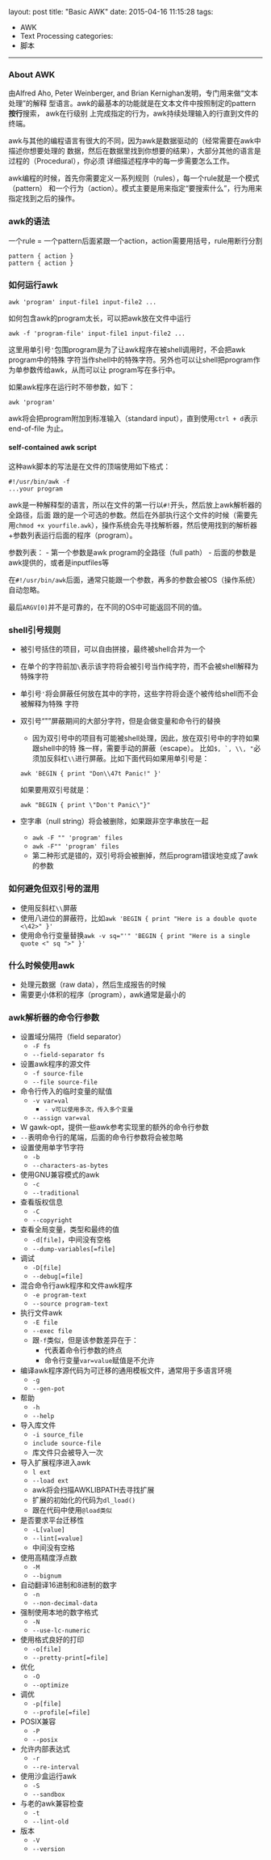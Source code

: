 layout: post
title: "Basic AWK"
date: 2015-04-16 11:15:28
tags:
- AWK
- Text Processing
categories:
- 脚本
------

### About AWK

由Alfred Aho, Peter Weinberger, and Brian Kernighan发明，专门用来做“文本处理”的解释 型语言。awk的最基本的功能就是在文本文件中按照制定的pattern**按行**搜索， awk在行级别 上完成指定的行为，awk持续处理输入的行直到文件的终端。

awk与其他的编程语言有很大的不同，因为awk是数据驱动的（经常需要在awk中描述你想要处理的 数据，然后在数据里找到你想要的结果），大部分其他的语言是过程的（Procedural），你必须 详细描述程序中的每一步需要怎么工作。

awk编程的时候，首先你需要定义一系列规则（rules），每一个rule就是一个模式（pattern） 和一个行为（action）。模式主要是用来指定“要搜索什么”，行为用来指定找到之后的操作。

### awk的语法

一个rule = 一个pattern后面紧跟一个action，action需要用括号，rule用断行分割

```
pattern { action }
pattern { action }
```

### 如何运行awk

```
awk 'program' input-file1 input-file2 ...
```

如何包含awk的program太长，可以把awk放在文件中运行

```
awk -f 'program-file' input-file1 input-file2 ...
```

这里用单引号`'`包围program是为了让awk程序在被shell调用时，不会把awk program中的特殊 字符当作shell中的特殊字符。另外也可以让shell把program作为单参数传给awk，从而可以让 program写在多行中。

如果awk程序在运行时不带参数，如下：

```
awk 'program'
```

awk将会把program附加到标准输入（standard input），直到使用`ctrl + d`表示end-of-file 为止。

#### self-contained awk script

这种awk脚本的写法是在文件的顶端使用如下格式：

```
#!/usr/bin/awk -f
...your program
```

awk是一种解释型的语言，所以在文件的第一行以`#!`开头，然后放上awk解析器的全路径，后面 跟的是一个可选的参数。然后在外部执行这个文件的时候（需要先用`chmod +x yourfile.awk`），操作系统会先寻找解析器，然后使用找到的解析器+参数列表运行后面的程序（program）。

参数列表： - 第一个参数是awk program的全路径（full path） - 后面的参数是awk提供的，或者是inputfiles等

在`#!/usr/bin/awk`后面，通常只能跟一个参数，再多的参数会被OS（操作系统）自动忽略。

最后`ARGV[0]`并不是可靠的，在不同的OS中可能返回不同的值。

### shell引号规则

-	被引号括住的项目，可以自由拼接，最终被shell合并为一个
-	在单个的字符前加`\`表示该字符将会被引号当作纯字符，而不会被shell解释为特殊字符
-	单引号`'`将会屏蔽任何放在其中的字符，这些字符将会逐个被传给shell而不会被解释为特殊 字符
-	双引号“"”屏蔽期间的大部分字符，但是会做变量和命令行的替换

	-	因为双引号中的项目有可能被shell处理，因此，放在双引号中的字符如果跟shell中的特 殊一样，需要手动的屏蔽（escape）。 比如``$, `, \\, "``必须加反斜杠`\\`进行屏蔽。比如下面代码如果用单引号是：

	```
	awk 'BEGIN { print "Don\\47t Panic!" }'
	```

	如果要用双引号就是：

	```
	awk "BEGIN { print \"Don't Panic\"}"
	```

-	空字串（null string）将会被删除，如果跟非空字串放在一起

	-	`awk -F "" 'program' files`
	-	`awk -F"" 'program' files`
	-	第二种形式是错的，双引号将会被删掉，然后program错误地变成了awk的参数

### 如何避免但双引号的混用

-	使用反斜杠`\\`屏蔽
-	使用八进位的屏蔽符，比如`awk 'BEGIN { print "Here is a double quote <\42>" }'`
-	使用命令行变量替换`awk -v sq="'" 'BEGIN { print "Here is a single quote <" sq ">" }'`

### 什么时候使用awk

-	处理元数据（raw data），然后生成报告的时候
-	需要更小体积的程序（program），awk通常是最小的

### awk解析器的命令行参数

-	设置域分隔符（field separator）
	-	`-F fs`
	-	`--field-separator fs`
-	设置awk程序的源文件
	-	`-f source-file`
	-	`--file source-file`
-	命令行传入的临时变量的赋值
	-	`-v var=val`
		-	`- v可以使用多次，传入多个变量`
	-	`--assign var=val`
-	W gawk-opt，提供一些awk参考实现里的额外的命令行参数
-	`--`表明命令行的尾端，后面的命令行参数将会被忽略
-	设置使用单字节字符
	-	`-b`
	-	`--characters-as-bytes`
-	使用GNU兼容模式的awk
	-	`-c`
	-	`--traditional`
-	查看版权信息
	-	`-C`
	-	`--copyright`
-	查看全局变量，类型和最终的值
	-	`-d[file]`，中间没有空格
	-	`--dump-variables[=file]`
-	调试
	-	`-D[file]`
	-	`--debug[=file]`
-	混合命令行awk程序和文件awk程序
	-	`-e program-text`
	-	`--source program-text`
-	执行文件awk
	-	`-E file`
	-	`--exec file`
	-	跟`-f`类似，但是该参数差异在于：
		-	代表着命令行参数的终点
		-	命令行变量`var=value`赋值是不允许
-	编译awk程序源代码为可迁移的通用模板文件，通常用于多语言环境
	-	`-g`
	-	`--gen-pot`
-	帮助
	-	`-h`
	-	`--help`
-	导入库文件
	-	`-i source_file`
	-	`include source-file`
	-	库文件只会被导入一次
-	导入扩展程序进入awk
	-	`l ext`
	-	`--load ext`
	-	awk将会扫描AWKLIBPATH去寻找扩展
	-	扩展的初始化的代码为`dl_load()`
	-	跟在代码中使用`@load类似`
-	是否要求平台迁移性
	-	`-L[value]`
	-	`--lint[=value]`
	-	中间没有空格
-	使用高精度浮点数
	-	`-M`
	-	`--bignum`
-	自动翻译16进制和8进制的数字
	-	`-n`
	-	`--non-decimal-data`
-	强制使用本地的数字格式
	-	`-N`
	-	`--use-lc-numeric`
-	使用格式良好的打印
	-	`-o[file]`
	-	`--pretty-print[=file]`
-	优化
	-	`-O`
	-	`--optimize`
-	调优
	-	`-p[file]`
	-	`--profile[=file]`
-	POSIX兼容
	-	`-P`
	-	`--posix`
-	允许内部表达式
	-	`-r`
	-	`--re-interval`
-	使用沙盒运行awk
	-	`-S`
	-	`--sandbox`
-	与老的awk兼容检查
	-	`-t`
	-	`--lint-old`
-	版本
	-	`-V`
	-	`--version`

